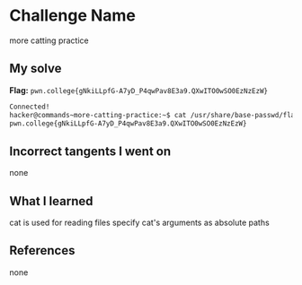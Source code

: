 # Challenge Name
more catting practice
## My solve
**Flag:** `pwn.college{gNkiLLpfG-A7yD_P4qwPav8E3a9.QXwITO0wSO0EzNzEzW}`

```bash
Connected!
hacker@commands~more-catting-practice:~$ cat /usr/share/base-passwd/flag
pwn.college{gNkiLLpfG-A7yD_P4qwPav8E3a9.QXwITO0wSO0EzNzEzW}
```
## Incorrect tangents I went on
none

## What I learned
cat is used for reading files
specify cat's arguments as absolute paths

## References 
none
